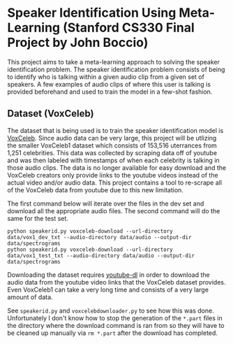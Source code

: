 # Speaker Identification Using Meta-Learning (Stanford CS330 Final Project by John Boccio)
This project aims to take a meta-learning approach to solving the speaker identification problem. The speaker 
identification problem consists of being to identify who is talking within a given audio clip from a given set of speakers.
A few examples of audio clips of where this user is talking is provided beforehand and used to train the model in a 
few-shot fashion.

## Dataset (VoxCeleb)
The dataset that is being used is to train the speaker identification model is 
[VoxCeleb](https://www.robots.ox.ac.uk/~vgg/data/voxceleb/). Since audio data can be very large, this project will be
utlizing the smaller VoxCeleb1 dataset which consists of 153,516 uterrances from 1,251 celebrities. This data was 
collected by scraping data off of youtube and was then labeled with timestamps of when each celebrity is talking in
those audio clips. The data is no longer available for easy download and the VoxCeleb creators only provide links to the
youtube videos instead of the actual video and/or audio data. This project contains a tool to re-scrape all 
of the VoxCeleb data from youtube due to this new limitation.

The first command below will iterate over the files in the dev set and download all the appropriate audio files. The
second command will do the same for the test set. 
```
python speakerid.py voxceleb-download --url-directory data/vox1_dev_txt --audio-directory data/audio --output-dir data/spectrograms
python speakerid.py voxceleb-download --url-directory data/vox1_test_txt --audio-directory data/audio --output-dir data/spectrograms
```

Downloading the dataset requires [youtube-dl](https://youtube-dl.org/) in order to download the audio data from the 
youtube video links that the VoxCeleb dataset provides. Even VoxCeleb1 can take a very long time and consists of a very 
large amount of data.

See `speakerid.py` and `voxcelebdownloader.py` to see how this was done. Unfortunately I don't know how to stop the generation
of the `*.part` files in the directory where the download command is ran from so they will have to be cleaned up
manually via `rm *.part` after the download has completed.

